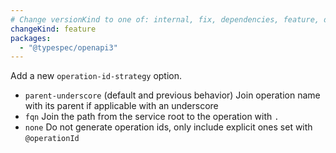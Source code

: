 ```yaml
---
# Change versionKind to one of: internal, fix, dependencies, feature, deprecation, breaking
changeKind: feature
packages:
  - "@typespec/openapi3"
---
```


Add a new `operation-id-strategy` option.

- `parent-underscore` (default and previous behavior) Join operation name with its parent if applicable with an underscore
- `fqn` Join the path from the service root to the operation with `.`
- `none` Do not generate operation ids, only include explicit ones set with `@operationId`

